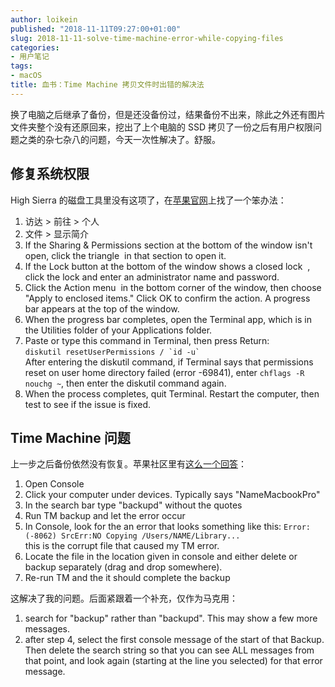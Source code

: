 ```yaml
---
author: loikein
published: "2018-11-11T09:27:00+01:00"
slug: 2018-11-11-solve-time-machine-error-while-copying-files
categories:
- 用户笔记
tags:
- macOS
title: 血书：Time Machine 拷贝文件时出错的解决法
---
```

换了电脑之后继承了备份，但是还没备份过，结果备份不出来，除此之外还有图片文件夹整个没有还原回来，挖出了上个电脑的 SSD 拷贝了一份之后有用户权限问题之类的杂七杂八的问题，今天一次性解决了。舒服。  


## 修复系统权限

High Sierra
的磁盘工具里没有这项了，在[苹果官网](https://support.apple.com/en-us/HT203538)上找了一个笨办法：  

1.  访达 &gt; 前往 &gt; 个人
2.  文件 &gt; 显示简介
3.  If the Sharing & Permissions section at the bottom of the window
    isn't open, click the triangle  in that section to open it.
4.  If the Lock button at the bottom of the window shows a closed lock 
    , click the lock and enter an administrator name and password.
5.  Click the Action menu  in the bottom corner of the window, then
    choose "Apply to enclosed items." Click OK to confirm the action. A
    progress bar appears at the top of the window.
6.  When the progress bar completes, open the Terminal app, which is in
    the Utilities folder of your Applications folder.
7.  Paste or type this command in Terminal, then press Return:  
    `` diskutil resetUserPermissions / `id -u` ``  
    After entering the diskutil command, if Terminal says that
    permissions reset on user home directory failed (error -69841),
    enter `chflags -R nouchg ~`, then enter the diskutil command
    again.  
8.  When the process completes, quit Terminal. Restart the computer,
    then test to see if the issue is fixed.  

  

## Time Machine 问题

上一步之后备份依然没有恢复。苹果社区里有[这么一个回答](https://discussions.apple.com/message/31272399#message31272399)：  

1.  Open Console
2.  Click your computer under devices. Typically says "NameMacbookPro"
3.  In the search bar type "backupd" without the quotes
4.  Run TM backup and let the error occur
5.  In Console, look for the an error that looks something like this:
    `Error: (-8062) SrcErr:NO Copying /Users/NAME/Library...`  
    this is the corrupt file that caused my TM error.
6.  Locate the file in the location given in console and either delete
    or backup separately (drag and drop somewhere).
7.  Re-run TM and the it should complete the backup

  
这解决了我的问题。后面紧跟着一个补充，仅作为马克用：  

1.  search for "backup" rather than "backupd". This may show a few more
    messages.
2.  after step 4, select the first console message of the start of that
    Backup. Then delete the search string so that you can see ALL
    messages from that point, and look again (starting at the line you
    selected) for that error message.
